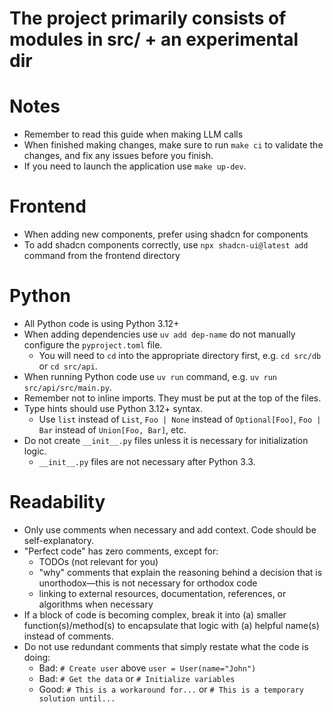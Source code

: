 # The project primarily consists of modules in src/ + an experimental dir

# Notes
- Remember to read this guide when making LLM calls
- When finished making changes, make sure to run `make ci` to validate the changes, and fix any issues before you finish.
- If you need to launch the application use `make up-dev`.

# Frontend
- When adding new components, prefer using shadcn for components
- To add shadcn components correctly, use `npx shadcn-ui@latest add` command from the frontend directory

# Python
- All Python code is using Python 3.12+
- When adding dependencies use `uv add dep-name` do not manually configure the `pyproject.toml` file.
  - You will need to `cd` into the appropriate directory first, e.g. `cd src/db` or `cd src/api`.
- When running Python code use `uv run` command, e.g. `uv run src/api/src/main.py`.
- Remember not to inline imports. They must be put at the top of the files.
- Type hints should use Python 3.12+ syntax.
    - Use `list` instead of `List`, `Foo | None` instead of `Optional[Foo]`, `Foo | Bar` instead of `Union[Foo, Bar]`, etc.
- Do not create `__init__.py` files unless it is necessary for initialization logic.
    - `__init__.py` files are not necessary after Python 3.3.

# Readability
- Only use comments when necessary and add context. Code should be self-explanatory.
- "Perfect code" has zero comments, except for:
    - TODOs (not relevant for you)
    - "why" comments that explain the reasoning behind a decision that is unorthodox—this is not necessary for orthodox code
    - linking to external resources, documentation, references, or algorithms when necessary
- If a block of code is becoming complex, break it into (a) smaller function(s)/method(s) to encapsulate that logic with (a) helpful name(s) instead of comments.
- Do not use redundant comments that simply restate what the code is doing:
    - Bad: `# Create user` above `user = User(name="John")`
    - Bad: `# Get the data` or `# Initialize variables`
    - Good: `# This is a workaround for...` or `# This is a temporary solution until...`
